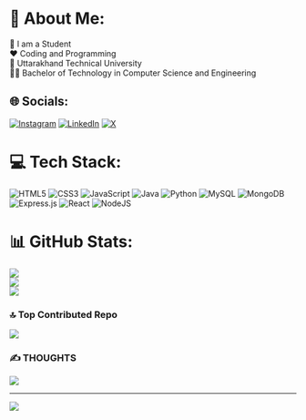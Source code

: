 # 💫 About Me:
👻 I am a Student<br>❤️ Coding and Programming<br>🏫 Uttarakhand Technical University<br>🧑‍💻 Bachelor of Technology in Computer Science and Engineering<br>
## 🌐 Socials:
[![Instagram](https://img.shields.io/badge/Instagram-%23E4405F.svg?logo=Instagram&logoColor=white)](https://instagram.com/its_elite_coder) [![LinkedIn](https://img.shields.io/badge/LinkedIn-%230077B5.svg?logo=linkedin&logoColor=white)](https://linkedin.com/in/its-subhas) [![X](https://img.shields.io/badge/X-black.svg?logo=X&logoColor=white)](https://x.com/its_subhas)<br/>
# 💻 Tech Stack:
![HTML5](https://img.shields.io/badge/html5-%23E34F26.svg?style=for-the-badge&logo=html5&logoColor=white) ![CSS3](https://img.shields.io/badge/css3-%231572B6.svg?style=for-the-badge&logo=css3&logoColor=white) ![JavaScript](https://img.shields.io/badge/javascript-%23323330.svg?style=for-the-badge&logo=javascript&logoColor=%23F7DF1E) ![Java](https://img.shields.io/badge/java-%23ED8B00.svg?style=for-the-badge&logo=openjdk&logoColor=white) ![Python](https://img.shields.io/badge/python-3670A0?style=for-the-badge&logo=python&logoColor=ffdd54) ![MySQL](https://img.shields.io/badge/mysql-4479A1.svg?style=for-the-badge&logo=mysql&logoColor=white) ![MongoDB](https://img.shields.io/badge/MongoDB-%234ea94b.svg?style=for-the-badge&logo=mongodb&logoColor=white) ![Express.js](https://img.shields.io/badge/express.js-%23404d59.svg?style=for-the-badge&logo=express&logoColor=%2361DAFB) ![React](https://img.shields.io/badge/react-%2320232a.svg?style=for-the-badge&logo=react&logoColor=%2361DAFB) ![NodeJS](https://img.shields.io/badge/node.js-6DA55F?style=for-the-badge&logo=node.js&logoColor=white)<br/>
# 📊 GitHub Stats:
![](https://github-readme-stats.vercel.app/api/top-langs/?username=its-subhas&theme=blue-green&hide_border=false&include_all_commits=false&count_private=false&layout=compact)<br/>
![](https://github-readme-stats.vercel.app/api?username=its-subhas&theme=blue-green&hide_border=false&include_all_commits=false&count_private=false)<br/>
![](https://github-readme-streak-stats.herokuapp.com/?user=its-subhas&theme=blue-green&hide_border=false)<br/>
### 🔝 Top Contributed Repo
![](https://github-contributor-stats.vercel.app/api?username=its-subhas&limit=5&theme=blue-green&combine_all_yearly_contributions=true)<br/>
### ✍️ THOUGHTS
![](https://quotes-github-readme.vercel.app/api?type=horizontal&theme=radical)

---
[![](https://visitcount.itsvg.in/api?id=its-subhas&icon=5&color=3)](https://visitcount.itsvg.in)
